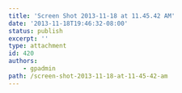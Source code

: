 ```yaml
---
title: 'Screen Shot 2013-11-18 at 11.45.42 AM'
date: '2013-11-18T19:46:32-08:00'
status: publish
excerpt: ''
type: attachment
id: 420
authors:
    - gpadmin
path: /screen-shot-2013-11-18-at-11-45-42-am
---
```

<!DOCTYPE html PUBLIC "-//W3C//DTD HTML 4.0 Transitional//EN" "http://www.w3.org/TR/REC-html40/loose.dtd">
<?xml encoding="UTF-8">
